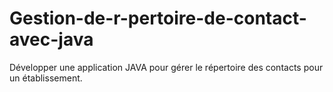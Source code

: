 # Gestion-de-r-pertoire-de-contact-avec-java
Développer une application JAVA pour gérer le répertoire des contacts pour un établissement. 
